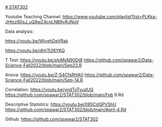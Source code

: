 [# STAT302](https://pawar1550.wixsite.com/claflin-courses/copy-of-stat341-1)

Youtube Teaching Channel: https://www.youtube.com/playlist?list=PLKka-JHtsz80sJ_uQ8wZ4cnLNB9yRJNoV

Data analysis:

https://youtu.be/WIvehDeVRak

https://youtu.be/dhIjTt26YKQ

T Test: https://youtu.be/sIpMsN90Dt8
https://github.com/spawar2/Data-Science-Fall2022/blob/main/Sep23.R

Anova: https://youtu.be/Z-S4CfsRHA0
https://github.com/spawar2/Data-Science-Fall2022/blob/main/Sep-14.R

Correlation: https://youtu.be/yndToTyudUQ
https://github.com/spawar2/STAT302/blob/main/Feb 9.Rd

Descriptive Statistics: https://youtu.be/09SCdQPVShU
https://github.com/spawar2/STAT302/blob/main/April-4.Rd

Github: https://github.com/spawar2/STAT302

